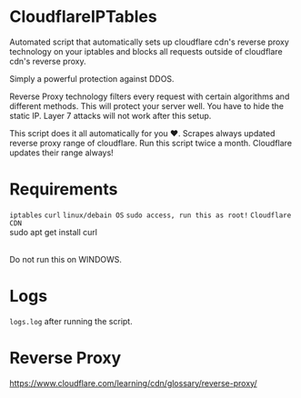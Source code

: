 # CloudflareIPTables
Automated script that automatically sets up cloudflare cdn's reverse proxy technology on your iptables and blocks all requests outside of cloudflare cdn's reverse proxy.

Simply a powerful protection against DDOS.

Reverse Proxy technology filters every request with certain algorithms and different methods. This will protect your server well. You have to hide the static IP. Layer 7 attacks will not work after this setup.

This script does it all automatically for you ❤️. 
Scrapes always updated reverse proxy range of cloudflare. Run this script twice a month. Cloudflare updates their range always!

# Requirements
``iptables``
``curl``
``linux/debain OS``
```sudo access, run this as root!```
``Cloudflare CDN``
<br>
sudo apt get install curl

<br>
Do not run this on WINDOWS.

# Logs
``logs.log`` after running the script.

# Reverse Proxy
https://www.cloudflare.com/learning/cdn/glossary/reverse-proxy/
